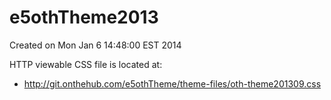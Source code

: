 e5othTheme2013
==================
Created on Mon Jan  6 14:48:00 EST 2014
 
HTTP viewable CSS file is located at:
- http://git.onthehub.com/e5othTheme/theme-files/oth-theme201309.css
